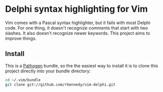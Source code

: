 # Delphi syntax highlighting for Vim

Vim comes with a Pascal syntax highlighter, but it fails with most Delphi code. For one thing, it doesn't recognize comments that start with two slashes. It also doesn't recognize newer keywords. This project aims to improve things.

## Install

This is a [Pathogen][pathogen] bundle, so the the easiest way to install it is to clone this project directly into your bundle directory:

```bash
cd ~/.vim/bundle
git clone git://github.com/rkennedy/vim-delphi.git
```

[pathogen]: https://github.com/tpope/vim-pathogen
